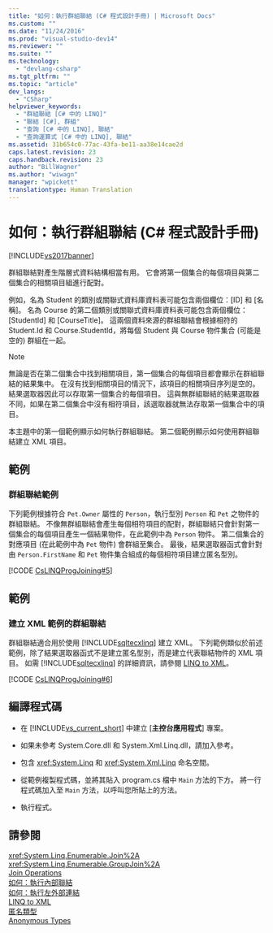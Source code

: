 ```yaml
---
title: "如何：執行群組聯結 (C# 程式設計手冊) | Microsoft Docs"
ms.custom: ""
ms.date: "11/24/2016"
ms.prod: "visual-studio-dev14"
ms.reviewer: ""
ms.suite: ""
ms.technology: 
  - "devlang-csharp"
ms.tgt_pltfrm: ""
ms.topic: "article"
dev_langs: 
  - "CSharp"
helpviewer_keywords: 
  - "群組聯結 [C# 中的 LINQ]"
  - "聯結 [C#], 群組"
  - "查詢 [C# 中的 LINQ], 聯結"
  - "查詢運算式 [C# 中的 LINQ], 聯結"
ms.assetid: 31b654c0-77ac-43fa-be11-aa38e14cae2d
caps.latest.revision: 23
caps.handback.revision: 23
author: "BillWagner"
ms.author: "wiwagn"
manager: "wpickett"
translationtype: Human Translation
---
```

# 如何：執行群組聯結 (C# 程式設計手冊)
[!INCLUDE[vs2017banner](../../../csharp/includes/vs2017banner.md)]

群組聯結對產生階層式資料結構相當有用。  它會將第一個集合的每個項目與第二個集合的相關項目組進行配對。  
  
 例如，名為 Student 的類別或關聯式資料庫資料表可能包含兩個欄位：\[ID\] 和 \[名稱\]。  名為 Course 的第二個類別或關聯式資料庫資料表可能包含兩個欄位：\[StudentId\] 和 \[CourseTitle\]。  這兩個資料來源的群組聯結會根據相符的 Student.Id 和 Course.StudentId，將每個 Student 與 Course 物件集合 \(可能是空的\) 群組在一起。  
  
> [!NOTE]
>  無論是否在第二個集合中找到相關項目，第一個集合的每個項目都會顯示在群組聯結的結果集中。  在沒有找到相關項目的情況下，該項目的相關項目序列是空的。  結果選取器因此可以存取第一個集合的每個項目。  這與無群組聯結的結果選取器不同，如果在第二個集合中沒有相符項目，該選取器就無法存取第一個集合中的項目。  
  
 本主題中的第一個範例顯示如何執行群組聯結。  第二個範例顯示如何使用群組聯結建立 XML 項目。  
  
## 範例  
  
### 群組聯結範例  
 下列範例根據符合 `Pet.Owner` 屬性的 `Person`，執行型別 `Person` 和 `Pet` 之物件的群組聯結。  不像無群組聯結會產生每個相符項目的配對，群組聯結只會針對第一個集合的每個項目產生一個結果物件，在此範例中為 `Person` 物件。  第二個集合的對應項目 \(在此範例中為 `Pet` 物件\) 會群組至集合。  最後，結果選取器函式會針對由 `Person.FirstName` 和 `Pet` 物件集合組成的每個相符項目建立匿名型別。  
  
 [!CODE [CsLINQProgJoining#5](../CodeSnippet/VS_Snippets_VBCSharp/CsLINQProgJoining#5)]  
  
## 範例  
  
### 建立 XML 範例的群組聯結  
 群組聯結適合用於使用 [!INCLUDE[sqltecxlinq](../../../csharp/programming-guide/concepts/linq/includes/sqltecxlinq_md.md)] 建立 XML。  下列範例類似於前述範例，除了結果選取器函式不是建立匿名型別，而是建立代表聯結物件的 XML 項目。  如需 [!INCLUDE[sqltecxlinq](../../../csharp/programming-guide/concepts/linq/includes/sqltecxlinq_md.md)] 的詳細資訊，請參閱 [LINQ to XML](../../../visual-basic/programming-guide/concepts/linq/linq-to-xml.md)。  
  
 [!CODE [CsLINQProgJoining#6](../CodeSnippet/VS_Snippets_VBCSharp/CsLINQProgJoining#6)]  
  
## 編譯程式碼  
  
-   在 [!INCLUDE[vs_current_short](../../../csharp/programming-guide/classes-and-structs/includes/vs_current_short_md.md)] 中建立 \[**主控台應用程式**\] 專案。  
  
-   如果未參考 System.Core.dll 和 System.Xml.Linq.dll，請加入參考。  
  
-   包含 <xref:System.Linq> 和 <xref:System.Xml.Linq> 命名空間。  
  
-   從範例複製程式碼，並將其貼入 program.cs 檔中 `Main` 方法的下方。  將一行程式碼加入至 `Main` 方法，以呼叫您所貼上的方法。  
  
-   執行程式。  
  
## 請參閱  
 <xref:System.Linq.Enumerable.Join%2A>   
 <xref:System.Linq.Enumerable.GroupJoin%2A>   
 [Join Operations](../../../visual-basic/programming-guide/concepts/linq/join-operations.md)   
 [如何：執行內部聯結](../../../csharp/programming-guide/linq-query-expressions/how-to-perform-inner-joins.md)   
 [如何：執行左外部連結](../../../csharp/programming-guide/linq-query-expressions/how-to-perform-left-outer-joins.md)   
 [LINQ to XML](../../../visual-basic/programming-guide/concepts/linq/linq-to-xml.md)   
 [匿名類型](../../../csharp/programming-guide/classes-and-structs/anonymous-types.md)   
 [Anonymous Types](../../../visual-basic/programming-guide/language-features/objects-and-classes/anonymous-types.md)